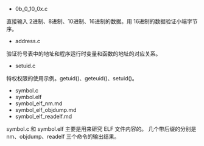 - 0b_0_10_0x.c

直接输入 2进制、8进制、10进制、16进制的数据。用 16进制的数据验证小端字节序。

- address.c

验证符号表中的地址和程序运行时变量和函数的地址的对应关系。

- setuid.c

特权权限的使用示例。getuid()、geteuid()、setuid()。

- symbol.c
- symbol.elf
- symbol_elf_nm.md
- symbol_elf_objdump.md
- symbol_elf_readelf.md

symbol.c 和 symbol.elf 主要是用来研究 ELF 文件内容的。
几个带后缀的分别是 nm、objdump、readelf 三个命令的输出结果。

